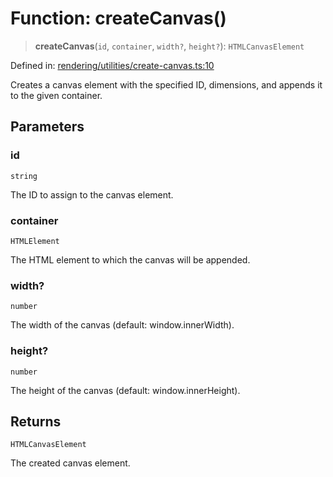 # Function: createCanvas()

> **createCanvas**(`id`, `container`, `width?`, `height?`): `HTMLCanvasElement`

Defined in: [rendering/utilities/create-canvas.ts:10](https://github.com/Forge-Game-Engine/Forge/blob/80c88dbc1226e2ea185d187b85121eb9c3da7ead/src/rendering/utilities/create-canvas.ts#L10)

Creates a canvas element with the specified ID, dimensions, and appends it to the given container.

## Parameters

### id

`string`

The ID to assign to the canvas element.

### container

`HTMLElement`

The HTML element to which the canvas will be appended.

### width?

`number`

The width of the canvas (default: window.innerWidth).

### height?

`number`

The height of the canvas (default: window.innerHeight).

## Returns

`HTMLCanvasElement`

The created canvas element.
